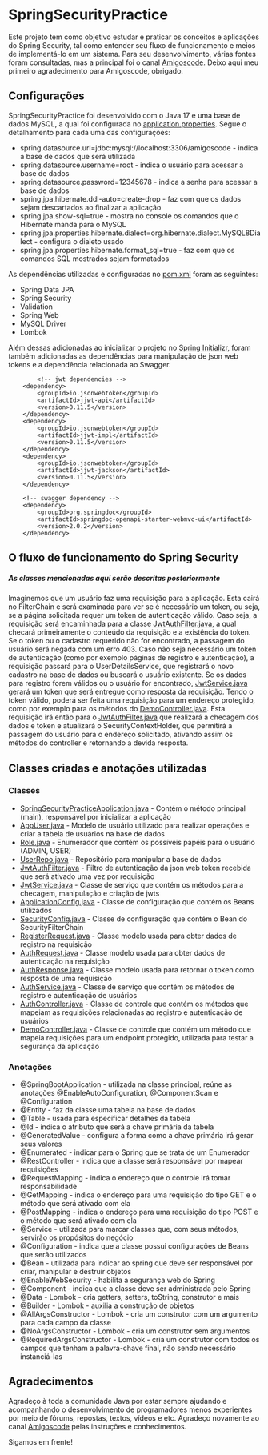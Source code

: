 # SpringSecurityPractice
Este projeto tem como objetivo estudar e praticar os conceitos e aplicações do Spring Security, tal como entender seu fluxo de funcionamento e meios de implementá-lo em um sistema. Para seu desenvolvimento, várias fontes foram consultadas, mas a principal foi o canal [Amigoscode](https://www.youtube.com/@amigoscode). Deixo aqui meu primeiro agradecimento para Amigoscode, obrigado.

## Configurações
SpringSecurityPractice foi desenvolvido com o Java 17 e uma base de dados MySQL, a qual foi configurada no [application.properties](https://github.com/yuriverso/SpringSecurityPractice/blob/main/src/main/resources/application.properties). Segue o detalhamento para cada uma das configurações:
 <ul>
  <li>spring.datasource.url=jdbc:mysql://localhost:3306/amigoscode - indica a base de dados que será utilizada</li>
  <li>spring.datasource.username=root - indica o usuário para acessar a base de dados</li>
  <li>spring.datasource.password=12345678 -  indica a senha para acessar a base de dados</li>
  <li>spring.jpa.hibernate.ddl-auto=create-drop - faz com que os dados sejam descartados ao finalizar a aplicação</li>
  <li>spring.jpa.show-sql=true - mostra no console os comandos que o Hibernate manda para o MySQL</li>
  <li>spring.jpa.properties.hibernate.dialect=org.hibernate.dialect.MySQL8Dialect - configura o dialeto usado</li>
  <li>spring.jpa.properties.hibernate.format_sql=true - faz com que os comandos SQL mostrados sejam formatados</li>
 </ul>
 
 As dependências utilizadas e configuradas no [pom.xml](https://github.com/yuriverso/SpringSecurityPractice/blob/main/pom.xml) foram as seguintes:
 <ul>
 <li>Spring Data JPA</li>
 <li>Spring Security</li>
 <li>Validation</li>
 <li>Spring Web</li>
 <li>MySQL Driver</li>
 <li>Lombok</li>
 </ul>
 Além dessas adicionadas ao inicializar o projeto no <a href="https://start.spring.io/">Spring Initializr</a>, foram também adicionadas as dependências para manipulação de json web tokens e a dependência relacionada ao Swagger.
 
            <!-- jwt dependencies -->
		<dependency>
			<groupId>io.jsonwebtoken</groupId>
			<artifactId>jjwt-api</artifactId>
			<version>0.11.5</version>
		</dependency>
		<dependency>
			<groupId>io.jsonwebtoken</groupId>
			<artifactId>jjwt-impl</artifactId>
			<version>0.11.5</version>
		</dependency>
		<dependency>
			<groupId>io.jsonwebtoken</groupId>
			<artifactId>jjwt-jackson</artifactId>
			<version>0.11.5</version>
		</dependency>
		
		<!-- swagger dependency -->
		<dependency>
			<groupId>org.springdoc</groupId>
			<artifactId>springdoc-openapi-starter-webmvc-ui</artifactId>
			<version>2.0.2</version>
		</dependency>
		
## O fluxo de funcionamento do Spring Security
##### As classes mencionadas aqui serão descritas posteriormente
Imaginemos que um usuário faz uma requisição para a aplicação. Esta cairá no FilterChain e será examinada para ver se é necessário um token, ou seja, se a página solicitada requer um token de autenticação válido. Caso seja, a requisição será encaminhada para a classe [JwtAuthFilter.java](https://github.com/yuriverso/SpringSecurityPractice/blob/main/src/main/java/springsecurity/SecurityPractice/jwt/JwtAuthFilter.java), a qual checará primeiramente o conteúdo da requisição e a existência do token. Se o token ou o cadastro requerido não for encontrado, a passagem do usuário será negada com um erro 403. Caso não seja necessário um token de autenticação (como por exemplo páginas de registro e autenticação), a requisição passará para o UserDetailsService, que registrará o novo cadastro na base de dados ou buscará o usuário existente. Se os dados para registro forem válidos ou o usuário for encontrado, [JwtService.java](https://github.com/yuriverso/SpringSecurityPractice/blob/main/src/main/java/springsecurity/SecurityPractice/jwt/JwtService.java) gerará um token que será entregue como resposta da requisição. Tendo o token válido, poderá ser feita uma requisição para um endereço protegido, como por exemplo para os métodos do [DemoController.java](https://github.com/yuriverso/SpringSecurityPractice/blob/main/src/main/java/springsecurity/SecurityPractice/demo/DemoController.java). Esta requisição irá então para o [JwtAuthFilter.java](https://github.com/yuriverso/SpringSecurityPractice/blob/main/src/main/java/springsecurity/SecurityPractice/jwt/JwtAuthFilter.java) que realizará a checagem dos dados e token e atualizará o SecurityContextHolder, que permitirá a passagem do usuário para o endereço solicitado, ativando assim os métodos do controller e retornando a devida resposta.

## Classes criadas e anotações utilizadas
### Classes
<ul>
<li><a href="https://github.com/yuriverso/SpringSecurityPractice/blob/main/src/main/java/springsecurity/SecurityPractice/SpringSecurityPracticeApplication.java">SpringSecurityPracticeApplication.java</a> - Contém o método principal (main), responsável por inicializar a aplicação</li>
<li><a href="https://github.com/yuriverso/SpringSecurityPractice/blob/main/src/main/java/springsecurity/SecurityPractice/appuser/AppUser.java">AppUser.java</a> - Modelo de usuário utilizado para realizar operações e criar a tabela de usuários na base de dados</li>
<li><a href="https://github.com/yuriverso/SpringSecurityPractice/blob/main/src/main/java/springsecurity/SecurityPractice/appuser/Role.java">Role.java</a> - Enumerador que contém os possíveis papéis para o usuário (ADMIN, USER)</li>
<li><a href="https://github.com/yuriverso/SpringSecurityPractice/blob/main/src/main/java/springsecurity/SecurityPractice/appuser/UserRepo.java">UserRepo.java</a> - Repositório para manipular a base de dados</li>
<li><a href="https://github.com/yuriverso/SpringSecurityPractice/blob/main/src/main/java/springsecurity/SecurityPractice/jwt/JwtAuthFilter.java">JwtAuthFilter.java</a> - Filtro de autenticação da json web token recebida que será ativado uma vez por requisição</li>
<li><a href="https://github.com/yuriverso/SpringSecurityPractice/blob/main/src/main/java/springsecurity/SecurityPractice/jwt/JwtService.java">JwtService.java</a> - Classe de serviço que contém os métodos para a checagem, manipulação e criação de jwts</li>
<li><a href="https://github.com/yuriverso/SpringSecurityPractice/blob/main/src/main/java/springsecurity/SecurityPractice/config/ApplicationConfig.java">ApplicationConfig.java</a> - Classe de configuração que contém os Beans utilizados</li>
<li><a href="https://github.com/yuriverso/SpringSecurityPractice/blob/main/src/main/java/springsecurity/SecurityPractice/config/SecurityConfig.java">SecurityConfig.java</a> - Classe de configuração que contém o Bean do SecurityFilterChain</li>
<li><a href="https://github.com/yuriverso/SpringSecurityPractice/blob/main/src/main/java/springsecurity/SecurityPractice/auth/RegisterRequest.java">RegisterRequest.java</a> - Classe modelo usada para obter dados de registro na requisição</li>
<li><a href="https://github.com/yuriverso/SpringSecurityPractice/blob/main/src/main/java/springsecurity/SecurityPractice/auth/AuthRequest.java">AuthRequest.java</a> - Classe modelo usada para obter dados de autenticação na requisição</li>
<li><a href="https://github.com/yuriverso/SpringSecurityPractice/blob/main/src/main/java/springsecurity/SecurityPractice/auth/AuthResponse.java">AuthResponse.java</a> - Classe modelo usada para retornar o token como resposta de uma requisição</li>
<li><a href="https://github.com/yuriverso/SpringSecurityPractice/blob/main/src/main/java/springsecurity/SecurityPractice/auth/AuthService.java">AuthService.java</a> - Classe de serviço que contém os métodos de registro e autenticação de usuários</li>
<li><a href="https://github.com/yuriverso/SpringSecurityPractice/blob/main/src/main/java/springsecurity/SecurityPractice/auth/AuthController.java">AuthController.java</a> - Classe de controle que contém os métodos que mapeiam as requisições relacionadas ao registro e autenticação de usuários</li>
<li><a href="https://github.com/yuriverso/SpringSecurityPractice/blob/main/src/main/java/springsecurity/SecurityPractice/demo/DemoController.java">DemoController.java</a> - Classe de controle que contém um método que mapeia requisições para um endpoint protegido, utilizada para testar a segurança da aplicação</li>
</ul>

### Anotações
<ul>
<li>@SpringBootApplication - utilizada na classe principal, reúne as anotações @EnableAutoConfiguration, @ComponentScan e @Configuration</li>
<li>@Entity - faz da classe uma tabela na base de dados</li>
<li>@Table - usada para especificar detalhes da tabela</li>
<li>@Id - indica o atributo que será a chave primária da tabela</li>
<li>@GeneratedValue - configura a forma como a chave primária irá gerar seus valores</li>
<li>@Enumerated - indicar para o Spring que se trata de um Enumerador</li>
<li>@RestController - indica que a classe será responsável por mapear requisições</li>
<li>@RequestMapping - indica o endereço que o controle irá tomar responsabilidade</li>
<li>@GetMapping - indica o endereço para uma requisição do tipo GET e o método que será ativado com ela</li>
<li>@PostMapping - indica o endereço para uma requisição do tipo POST e o método que será ativado com ela</li>
<li>@Service - utilizada para marcar classes que, com seus métodos, servirão os propósitos do negócio</li>
<li>@Configuration - indica que a classe possui configurações de Beans que serão utilizados</li>
<li>@Bean - utilizada para indicar ao spring que deve ser responsável por criar, manipular e destruir objetos</li>
<li>@EnableWebSecurity - habilita a segurança web do Spring</li>
<li>@Component - indica que a classe deve ser administrada pelo Spring</li>
<li>@Data - Lombok - cria getters, setters, toString, construtor e mais</li>
<li>@Builder - Lombok - auxilia a construção de objetos</li>
<li>@AllArgsConstructor - Lombok - cria um construtor com um argumento para cada campo da classe</li>
<li>@NoArgsConstructor - Lombok - cria um construtor sem argumentos</li>
<li>@RequiredArgsConstructor - Lombok - cria um construtor com todos os campos que tenham a palavra-chave final, não sendo necessário instanciá-las</li>
</ul>

## Agradecimentos
Agradeço à toda a comunidade Java por estar sempre ajudando e acompanhando o desenvolvimento de programadores menos experientes por meio de fórums, repostas, textos, vídeos e etc. Agradeço novamente ao canal [Amigoscode](https://www.youtube.com/@amigoscode) pelas instruções e conhecimentos.

Sigamos em frente!
